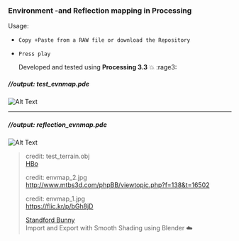 ### Environment -and Reflection mapping in Processing 


Usage:   
* `Copy +Paste from a RAW file or download the Repository`
* `Press play`  


   Developed and tested using __Processing 3.3__  :collision: :rage3:


##### //output: test_evnmap.pde  

![Alt Text](https://68.media.tumblr.com/687befef294bf10bc456b42a151c4b33/tumblr_oqe0xdGFMy1tvt5h8o1_540.gif)
***

##### //output: reflection_evnmap.pde  
![Alt Text](https://68.media.tumblr.com/12856c410d591ac370a9ea3f9d8aae72/tumblr_oqfky81Rlc1tvt5h8o1_540.gif)


>                                                                   
> credit: test_terrain.obj                                         
> [HBo](https://forum.processing.org/two/profile/HBo)               
>                                                                   
> credit: envmap_2.jpg                                             
> http://www.mtbs3d.com/phpBB/viewtopic.php?f=138&t=16502           
>                                                                   
> credit: envmap_1.jpg                                             
> https://flic.kr/p/bGh8jD                                          
>                                                                   
> [Standford Bunny](https://en.wikipedia.org/wiki/Stanford_bunny)  
> Import and Export with Smooth Shading using Blender :cloud:         
>

